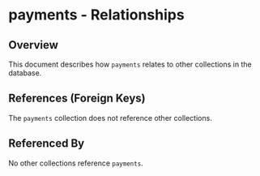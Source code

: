# payments - Relationships

## Overview

This document describes how `payments` relates to other collections in the database.

## References (Foreign Keys)

The `payments` collection does not reference other collections.

## Referenced By

No other collections reference `payments`.

